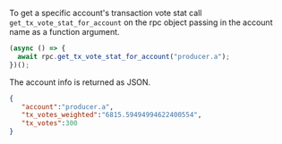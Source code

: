 To get a specific account's transaction vote stat call `get_tx_vote_stat_for_account` on the rpc object passing in the account name as a function argument.
```javascript
(async () => {
  await rpc.get_tx_vote_stat_for_account("producer.a");
})();
```

The account info is returned as JSON.
```json
{
   "account":"producer.a",
   "tx_votes_weighted":"6815.59494994622400554",
   "tx_votes":300
}
```